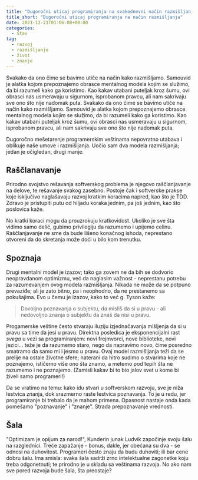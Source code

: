 ```yaml
---
title: "Dugoročni uticaj programiranja na svakodnevni način razmišljanja"
title_short: "Dugoročni uticaj programiranja na način razmišljanja"
date: 2021-12-21T01:06:08+00:00
categories:
  - Stav
tag:
  - razvoj
  - razmišljanje
  - život
  - znanje
---
```


Svakako da ono čime se bavimo utiče na način kako razmišljamo. Samouvid je alatka kojom prepoznajemo obrasce mentalnog modela kojim se služimo, da bi razumeli kako ga koristimo. Kao kakav utabani puteljak kroz šumu, ovi obrasci nas usmeravaju u sigurnom, isprobanom pravcu, ali nam sakrivaju sve ono što nije nadomak puta.
Svakako da ono čime se bavimo utiče na način kako razmišljamo. Samouvid je alatka kojom prepoznajemo obrasce mentalnog modela kojim se služimo, da bi razumeli kako ga koristimo. Kao kakav utabani puteljak kroz šumu, ovi obrasci nas usmeravaju u sigurnom, isprobanom pravcu, ali nam sakrivaju sve ono što nije nadomak puta.

<!--more-->

Dugoročno mešetarenje programerskim veštinama nepovratno utabava i oblikuje naše umove i razmišljanja. Uočio sam dva modela razmišljanja; jedan je očigledan, drugi manje.

## Raščlanavanje

Prirodno svojstvo rešavanja softverskog problema je njegovo raščlanjavanje na delove, te rešavanje svakog zasebno. Postoje čak i softverske prakse koje isključivo naglašavaju razvoj kratkim koracima napred, kao što je TDD. Zdravo je pristupiti putu od hiljadu koraka jednim, pa još jednim, kao što poslovica kaže.

No kratki koraci mogu da prouzrokuju kratkovidost. Ukoliko je sve šta vidimo samo delić, gubimo privilegiju da razumemo i upijemo celinu. Raščlanjavanje ne sme da bude lišeno konačnog ishoda, neprestano otvoreni da do skretanja može doći u bilo kom trenutku.

## Spoznaja

Drugi mentalni model je izazov; tako ga zovem ne da bih se dodvorio neopravdanom optimizmu, već da naglasim važnost - neprestanu potrebu za razumevanjem ovog modela razmišljanja. Nikada ne može da se potpuno prevaziđe; ali je zato bitno, pa i neophodno, da ne prestanemo sa pokušajima. Evo u čemu je izazov, kako to već g. Tyson kaže:

> Dovoljno poznavanja o subjektu, da misliš da si u pravu - ali nedovoljno znanja o subjektu da znaš da nisi u pravu.

Progamerske veštine često stvaraju iluziju izjednačavanja mišljenja da si u pravu sa time da jesi u pravu. Direktna posledica je eksponencijalni rast _svega_ u vezi sa programiranjem: novi frejmvorci, nove biblioteke, novi jezici... teže je da razumemo staro, nego da napravimo novo, čime posredno smatramo da samo mi i jesmo u pravu. Ovaj model razmišljanja teži da se prelije na ostale životne sfere; naterani da hitro sudimo o stvarima koje ne poznajemo, ističemo više ono šta znamo, a metemo pod tepih šta ne razumemo i ne poznajemo. (Zamisli kakav bi to bio jalov svet u kome bi živeli samo programeri!)

Da se vratimo na temu: kako idu stvari u softverskom razvoju, sve je niža lestvica znanja, dok srazmerno raste lestvica poznavanja. To je u redu, jer programiranje bi trebalo da je mahom primena. Opasnost nastaje onda kada pomešamo "poznavanje" i "znanje". Strada prepoznavanje vrednosti.

## Šala

"Optimizam je opijum za narod!", Kunderin junak Ludvik započinje svoju šalu na razglednici. Treće zapažanje - bonus, dakle, jer obećana su dva - se odnosi na duhovitost. Programeri često znaju da budu duhoviti; ili bar cene dobru šalu. Ima smisla: svaka šala sadrži zrno intelektualne zagonetke koju treba odgonetnuti; te prirodno je u skladu sa veštinama razvoja. No ako nam sve pored razvoja bude šala, šta preostaje?
